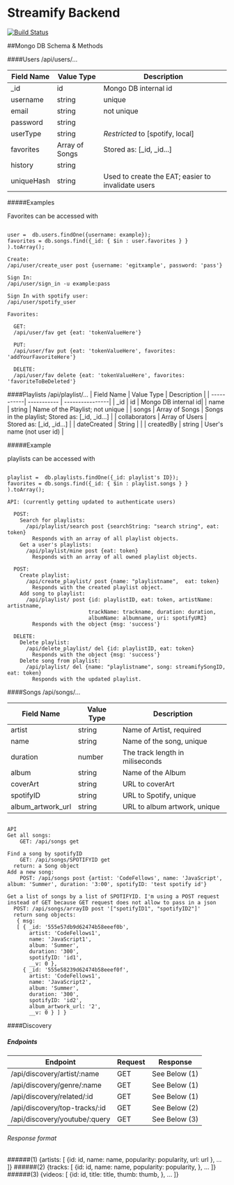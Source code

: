 # Streamify Backend
[![Build Status](https://travis-ci.org/StreamifyTeam/streamify_backend.svg?branch=master)](https://travis-ci.org/StreamifyTeam/streamify_backend)

##Mongo DB Schema & Methods

####Users  /api/users/...


| Field Name | Value Type | Description          |
| -------------| ----------- | ----------- |
| _id          |  id      | Mongo DB internal id|
| username     |  string  |  unique    |
| email        |  string  |  not unique|
| password     |  string  |     |
| userType     |  string  |  _Restricted_ to [spotify, local]|
| favorites    |  Array of Songs  |  Stored as: [_id, _id...] |
| history      |  string  |    |
| uniqueHash   |  string  | Used to create the EAT; easier to invalidate users |

#####Examples

Favorites can be accessed with
```

user =  db.users.findOne({username: example});
favorites = db.songs.find({_id: { $in : user.favorites } } ).toArray();

```


```
Create:
/api/user/create_user post {username: 'egitxample', password: 'pass'}

Sign In:
/api/user/sign_in -u example:pass

Sign In with spotify user:
/api/user/spotify_user  

Favorites:

  GET:
  /api/user/fav get {eat: 'tokenValueHere'}

  PUT:
  /api/user/fav put {eat: 'tokenValueHere', favorites: 'addYourFavoriteHere'}

  DELETE:
  /api/user/fav delete {eat: 'tokenValueHere', favorites: 'favoriteToBeDeleted'}

```

####Playlists /api/playlist/...
| Field Name | Value Type | Description          |
| -----------| ----------- | ----------------|
| _id        |  id    | Mongo DB internal id|
| name       |  string  |  Name of the Playlist; not unique |
| songs      |  Array of Songs |  Songs in the playlist; Stored as: [_id, _id...]  |
| collaborators   |  Array of Users  |  Stored as: [_id, _id...] |
| dateCreated   |  String  |   |
| createdBy  |  string  |  User's name (not user id) |

#####Example

playlists can be accessed with
```

playlist =  db.playlists.findOne({_id: playlist's ID});
favorites = db.songs.find({_id: { $in : playlist.songs } } ).toArray();

```

```
API: (currently getting updated to authenticate users)

  POST:
    Search for playlists:
      /api/playlist/search post {searchString: "search string", eat: token}
        Responds with an array of all playlist objects.
    Get a user's playlists:
      /api/playlist/mine post {eat: token}
        Responds with an array of all owned playlist objects.

  POST:
    Create playlist:
      /api/create_playlist/ post {name: "playlistname",  eat: token}
        Responds with the created playlist object.
    Add song to playlist:
      /api/playlist/ post {id: playlistID, eat: token, artistName: artistname,
                          trackName: trackname, duration: duration,
                          albumName: albumname, uri: spotifyURI}
        Responds with the object {msg: 'success'}

  DELETE:
    Delete playlist:
      /api/delete_playlist/ del {id: playlistID, eat: token}
        Responds with the object {msg: 'success'}
    Delete song from playlist:
      /api/playlist/ del {name: "playlistname", song: streamifySongID, eat: token}
        Responds with the updated playlist.

```

####Songs /api/songs/...

| Field Name | Value Type | Description       |
| -----------| ----------- | ----------------|
| artist     |  string  |  Name of Artist, required|
| name       |  string  |  Name of the song, unique|
| duration   |  number  |  The track length in miliseconds|
| album   |  string  |   Name of the Album|
| coverArt  |  string  |  URL to coverArt |
| spotifyID  |  string  |  URL to Spotify, unique|
| album_artwork_url  |  string  |  URL to album artwork, unique|

```

API
Get all songs:
	GET: /api/songs get

Find a song by spotifyID
	GET: /api/songs/SPOTIFYID get
  return: a Song object
Add a new song:
	POST: /api/songs post {artist: 'CodeFellows', name: 'JavaScript', album: 'Summer', duration: '3:00', spotifyID: 'test spotify id'}

Get a list of songs by a list of SPOTIFYID. I'm using a POST request instead of GET because GET request does not allow to pass in a json
  POST: /api/songs/arrayID post '["spotifyID1", "spotifyID2"]'
  return song objects:
   { msg: 
   [ { _id: '555e57db9d62474b58eeef0b',
       artist: 'CodeFellows1',
       name: 'JavaScript1',
       album: 'Summer',
       duration: '300',
       spotifyID: 'id1',
       __v: 0 },
     { _id: '555e58239d62474b58eeef0f',
       artist: 'CodeFellows1',
       name: 'JavaScript2',
       album: 'Summer',
       duration: '300',
       spotifyID: 'id2',
       album_artwork_url: '2',
       __v: 0 } ] }

```

####Discovery  
##### Endpoints

| Endpoint                   | Request | Response    |
| ---------------------------| ------- | ------------|
|/api/discovery/artist/:name | GET     | See Below (1)  |
|/api/discovery/genre/:name  | GET     | See Below (1) |
|/api/discovery/related/:id  | GET     | See Below (1)  |
|/api/discovery/top-tracks/:id | GET     | See Below (2)  |
|/api/discovery/youtube/:query | GET     | See Below (3)  |



###### Response format
######(1)
{artists: [
  {id: id,
  name: name,
  popularity: popularity,
  url: url
  }, ...
  ]}
######(2)
{tracks: [
  {id: id,
  name: name,
  popularity: popularity,
  }, ...
  ]}
######(3)
{videos: [
  {id: id,
  title: title,
  thumb: thumb,
  }, ...
  ]}
